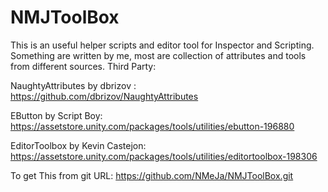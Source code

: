 # NMJToolBox
This is an useful helper scripts and editor tool for Inspector and Scripting.
Something are written by me, most are collection of attributes and tools from different sources.
Third Party:

NaughtyAttributes by dbrizov : https://github.com/dbrizov/NaughtyAttributes

EButton by Script Boy: https://assetstore.unity.com/packages/tools/utilities/ebutton-196880

EditorToolbox by Kevin Castejon: https://assetstore.unity.com/packages/tools/utilities/editortoolbox-198306

To get This from git URL: https://github.com/NMeJa/NMJToolBox.git
